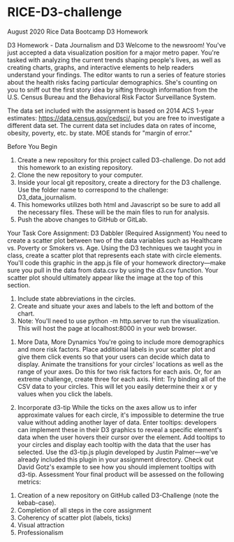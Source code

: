 # RICE-D3-challenge
August 2020 Rice Data Bootcamp D3 Homework

D3 Homework - Data Journalism and D3
Welcome to the newsroom! You've just accepted a data visualization position for a major metro paper. You're tasked with analyzing the current trends shaping people's lives, as well as creating charts, graphs, and interactive elements to help readers understand your findings. The editor wants to run a series of feature stories about the health risks facing particular demographics. She's counting on you to sniff out the first story idea by sifting through information from the U.S. Census Bureau and the Behavioral Risk Factor Surveillance System.

The data set included with the assignment is based on 2014 ACS 1-year estimates: https://data.census.gov/cedsci/, but you are free to investigate a different data set. The current data set includes data on rates of income, obesity, poverty, etc. by state. MOE stands for "margin of error."

Before You Begin
1)	Create a new repository for this project called D3-challenge. Do not add this homework to an existing repository.
2)	Clone the new repository to your computer.
3)	Inside your local git repository, create a directory for the D3 challenge. Use the folder name to correspond to the challenge: D3_data_journalism.
4)	This homeworks utilizes both html and Javascript so be sure to add all the necessary files. These will be the main files to run for analysis.
5)	Push the above changes to GitHub or GitLab.

Your Task
Core Assignment: D3 Dabbler (Required Assignment)
You need to create a scatter plot between two of the data variables such as Healthcare vs. Poverty or Smokers vs. Age.
Using the D3 techniques we taught you in class, create a scatter plot that represents each state with circle elements. You'll code this graphic in the app.js file of your homework directory—make sure you pull in the data from data.csv by using the d3.csv function. Your scatter plot should ultimately appear like the image at the top of this section.
1)	Include state abbreviations in the circles.
2)	Create and situate your axes and labels to the left and bottom of the chart.
3)	Note: You'll need to use python -m http.server to run the visualization. This will host the page at localhost:8000 in your web browser.

1. More Data, More Dynamics
You're going to include more demographics and more risk factors. Place additional labels in your scatter plot and give them click events so that your users can decide which data to display. Animate the transitions for your circles' locations as well as the range of your axes. Do this for two risk factors for each axis. Or, for an extreme challenge, create three for each axis. Hint: Try binding all of the CSV data to your circles. This will let you easily determine their x or y values when you click the labels.

2. Incorporate d3-tip
While the ticks on the axes allow us to infer approximate values for each circle, it's impossible to determine the true value without adding another layer of data. Enter tooltips: developers can implement these in their D3 graphics to reveal a specific element's data when the user hovers their cursor over the element. Add tooltips to your circles and display each tooltip with the data that the user has selected. Use the d3-tip.js plugin developed by Justin Palmer—we've already included this plugin in your assignment directory.
Check out David Gotz's example to see how you should implement tooltips with d3-tip.
Assessment
Your final product will be assessed on the following metrics:
1)	Creation of a new repository on GitHub called D3-Challenge (note the kebab-case). 
2)	Completion of all steps in the core assignment
3)	Coherency of scatter plot (labels, ticks)
4)	Visual attraction
5)	Professionalism
